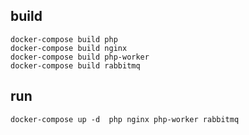 ## build

```
docker-compose build php
docker-compose build nginx
docker-compose build php-worker
docker-compose build rabbitmq
```

## run

```
docker-compose up -d  php nginx php-worker rabbitmq
```